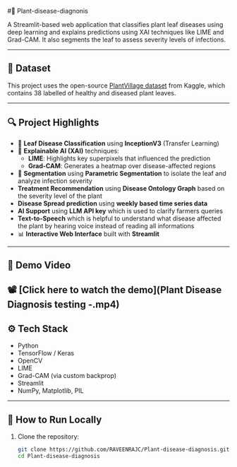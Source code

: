 #🌿 Plant-disease-diagnonis

A Streamlit-based web application that classifies plant leaf diseases using deep learning and explains predictions using XAI techniques like LIME and Grad-CAM. It also segments the leaf to assess severity levels of infections.

---

## 📂 Dataset

This project uses the open-source [PlantVillage dataset](https://www.kaggle.com/datasets/mohitsingh1804/plantvillage) from Kaggle, which contains 38 labelled of healthy and diseased plant leaves.

---

## 🔍 Project Highlights

- 🌱 **Leaf Disease Classification** using **InceptionV3** (Transfer Learning)
- 🧠 **Explainable AI (XAI)** techniques:
  - **LIME**: Highlights key superpixels that influenced the prediction
  - **Grad-CAM**: Generates a heatmap over disease-affected regions
- 🎯 **Segmentation** using **Parametric Segmentation** to isolate the leaf and analyze infection severity
- **Treatment Recommendation** using **Disease Ontology Graph** based on the severity level of the plant
- **Disease Spread prediction** using **weekly based time series data**
- **AI Support** using **LLM API key** which is used to clarify farmers queries
- **Text-to-Speech** which is helpful to understand what disease affected the plant by hearing voice instead of reading all informations
- 📊 **Interactive Web Interface** built with **Streamlit**


---

## 🎥 Demo Video

📽️ [Click here to watch the demo](Plant Disease Diagnosis testing -.mp4)
---

## ⚙️ Tech Stack

- Python
- TensorFlow / Keras
- OpenCV
- LIME
- Grad-CAM (via custom backprop)
- Streamlit
- NumPy, Matplotlib, PIL

---

## 🧪 How to Run Locally

1. Clone the repository:
   ```bash
   git clone https://github.com/RAVEENRAJC/Plant-disease-diagnosis.git
   cd Plant-disease-diagnosis
